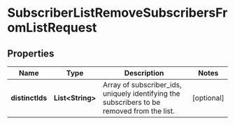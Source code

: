 

# SubscriberListRemoveSubscribersFromListRequest


## Properties

| Name | Type | Description | Notes |
|------------ | ------------- | ------------- | -------------|
|**distinctIds** | **List&lt;String&gt;** | Array of subscriber_ids, uniquely identifying the subscribers to be removed from the list. |  [optional] |



